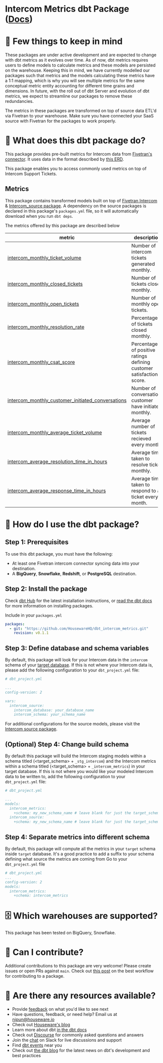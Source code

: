 # Intercom Metrics dbt Package ([Docs](https://housewarehq.github.io/dbt_intercom_metrics))

# 🛑 Few things to keep in mind
These packages are under active development and are expected to change with dbt metrics as it evolves over time. As of now, dbt metrics requires users to define models to calculate metrics and these models are persisted on the warehouse. Keeping this in mind, we have currently modelled our packages such that metrics and the models calculating these metrics have a 1:1 mapping, which is why you will see multiple metrics for the same conceptual metric entity accounting for different time grains and dimensions. In future, with the roll out of dbt Server and evolution of dbt metrics, we expect to streamline our packages to remove these redundancies.

The metrics in these packages are transformed on top of source data ETL'd via Fivetran to your warehouse. Make sure you have connected your SaaS source with Fivetran for the packages to work properly.

# 📣 What does this dbt package do?
This package provides pre-built metrics for Intercom data from [Fivetran's connector](https://fivetran.com/docs/applications/intercom). It uses data in the format described by [this ERD](https://fivetran.com/docs/applications/intercom#schemainformation).

This package enables you to access commonly used metrics on top of Intercom Support Tickets.

## Metrics 

This package contains transformed models built on top of [Fivetran Intercom](https://github.com/fivetran/dbt_intercom) & [Intercom_source package](https://github.com/fivetran/dbt_intercom_source). A dependency on the source packages is declared in this package's `packages.yml` file, so it will automatically download when you run `dbt deps`. 

The metrics offered by this package are described below

| **metric**                          | **description**                                                                                                                                                                                                                              |
|--------------------------------|------------------------------------------------------------------------------------------------------------------------------------------------------------------------------------------------------------------------------------------|
| [intercom_monthly_ticket_volume](https://github.com/HousewareHQ/dbt_intercom_metrics/blob/main/models/metrics/metrics.yml)    | Number of intercom tickets generated monthly.                
| [intercom_monthly_closed_tickets](https://github.com/HousewareHQ/dbt_intercom_metrics/blob/main/models/metrics/metrics.yml)      | Number of tickets closed monthly.                         
| [intercom_monthly_open_tickets](https://github.com/HousewareHQ/dbt_intercom_metrics/blob/main/models/metrics/metrics.yml)    | Number of monthly open tickets.
| [intercom_monthly_resolution_rate](https://github.com/HousewareHQ/dbt_intercom_metrics/blob/main/models/metrics/metrics.yml)    | Percentage of tickets closed monthly.
| [intercom_monthly_csat_score](https://github.com/HousewareHQ/dbt_intercom_metrics/blob/main/models/metrics/metrics.yml)    |         Percentage of positive ratings defining customer satisfaction score.                                                               |
| [intercom_monthly_customer_initiated_conversations](https://github.com/HousewareHQ/dbt_intercom_metrics/blob/main/models/metrics/metrics.yml)    |  Number of conversations customer have initiated monthly.                                     |
| [intercom_monthly_average_ticket_volume](https://github.com/HousewareHQ/dbt_intercom_metrics/blob/main/models/metrics/metrics.yml)    | Average number of tickets recieved every month.                                                         |
| [intercom_average_resolution_time_in_hours](https://github.com/HousewareHQ/dbt_intercom_metrics/blob/main/models/metrics/metrics.yml)    | Average time taken to resolve ticket monthly.               |
| [intercom_average_response_time_in_hours](https://github.com/HousewareHQ/dbt_intercom_metrics/blob/main/models/metrics/metrics.yml)    | Average time taken to respond to a ticket every month.|                                                                                                                                 

# 🎯 How do I use the dbt package?
## Step 1: Prerequisites
To use this dbt package, you must have the following:
- At least one Fivetran intercom connector syncing data into your destination. 
- A **BigQuery**, **Snowflake**, **Redshift**, or **PostgreSQL** destination.


## Step 2: Install the package

Check [dbt Hub](https://hub.getdbt.com/) for the latest installation instructions, or [read the dbt docs](https://docs.getdbt.com/docs/package-management) for more information on installing packages.

Include in your `packages.yml`

```yaml
packages:
  - git: "https://github.com/HousewareHQ/dbt_intercom_metrics.git"
    revision: v0.1.1
```

## Step 3: Define database and schema variables

By default, this package will look for your Intercom data in the `intercom` schema of your [target database](https://docs.getdbt.com/docs/running-a-dbt-project/using-the-command-line-interface/configure-your-profile). If this is not where your Intercom data is, please add the following configuration to your `dbt_project.yml` file:

```yml
# dbt_project.yml

...
config-version: 2

vars:
  intercom_source:
    intercom_database: your_database_name
    intercom_schema: your_schema_name
```

For additional configurations for the source models, please visit the [Intercom source package](https://github.com/fivetran/dbt_intercom_source).

## (Optional) Step 4: Change build schema
By default this package will build the Intercom staging models within a schema titled (<target_schema> + `_stg_intercom`) and the Intercom metrics within a schema titled (<target_schema> + `_intercom_metrics`) in your target database. If this is not where you would like your modeled Intercom data to be written to, add the following configuration to your `dbt_project.yml` file:

```yml
# dbt_project.yml

...
models:
  intercom_metrics:
    +schema: my_new_schema_name # leave blank for just the target_schema
  intercom_source:
    +schema: my_new_schema_name # leave blank for just the target_schema
```
## Step 4: Separate metrics into different schema

By default, this package will compute all the metrics in your `target` schema inside `target` database. It's a good practice to add a suffix to your schema defining what source the metrics are coming from 
Go to your `dbt_project.yml` file
```yml
# dbt_project.yml
...
config-version: 2
models:
  intercom_metrics:
    +schema: intercom_metrics
```

# 🗄 Which warehouses are supported?
This package has been tested on BigQuery, Snowflake.


# 🙌 Can I contribute?

Additional contributions to this package are very welcome! Please create issues
or open PRs against `main`. Check out 
[this post](https://discourse.getdbt.com/t/contributing-to-a-dbt-package/657) 
on the best workflow for contributing to a package.


# 🏪 Are there any resources available?
- Provide [feedback](https://airtable.com/shrPHxTmfkjq3P6Eh) on what you'd like to see next
- Have questions, feedback, or need help? Email us at nipun@houseware.io
- Check out [Houseware's blog](https://www.houseware.io/blog)
- Learn more about dbt [in the dbt docs](https://docs.getdbt.com/docs/introduction)
- Check out [Discourse](https://discourse.getdbt.com/) for commonly asked questions and answers
- Join the [chat](https://slack.getdbt.com/) on Slack for live discussions and support
- Find [dbt events](https://events.getdbt.com) near you
- Check out [the dbt blog](https://blog.getdbt.com/) for the latest news on dbt's development and best practices
